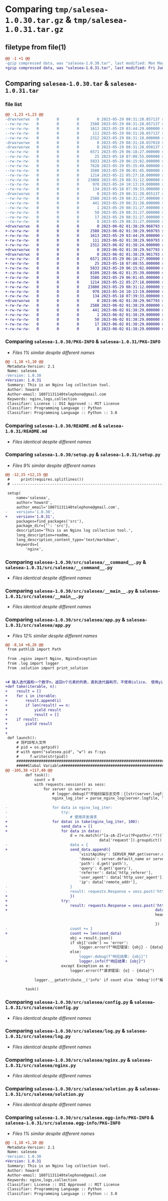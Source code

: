 # Comparing `tmp/salesea-1.0.30.tar.gz` & `tmp/salesea-1.0.31.tar.gz`

## filetype from file(1)

```diff
@@ -1 +1 @@
-gzip compressed data, was "salesea-1.0.30.tar", last modified: Mon May 29 08:31:28 2023, max compression
+gzip compressed data, was "salesea-1.0.31.tar", last modified: Fri Jun  2 01:38:29 2023, max compression
```

## Comparing `salesea-1.0.30.tar` & `salesea-1.0.31.tar`

### file list

```diff
@@ -1,23 +1,23 @@
-drwxrwxrwx   0        0        0        0 2023-05-29 08:31:28.057137 salesea-1.0.30/
--rw-rw-rw-   0        0        0     2588 2023-05-29 08:31:28.057137 salesea-1.0.30/PKG-INFO
--rw-rw-rw-   0        0        0     1613 2023-05-29 03:44:29.000000 salesea-1.0.30/README.md
--rw-rw-rw-   0        0        0      111 2023-05-29 08:31:28.057137 salesea-1.0.30/setup.cfg
--rw-rw-rw-   0        0        0     2312 2023-05-29 08:31:18.000000 salesea-1.0.30/setup.py
-drwxrwxrwx   0        0        0        0 2023-05-29 08:31:28.037019 salesea-1.0.30/src/
-drwxrwxrwx   0        0        0        0 2023-05-29 08:31:28.050137 salesea-1.0.30/src/salesea/
--rw-rw-rw-   0        0        0     6571 2023-05-29 06:18:27.000000 salesea-1.0.30/src/salesea/__command__.py
--rw-rw-rw-   0        0        0       25 2023-05-18 07:08:55.000000 salesea-1.0.30/src/salesea/__init__.py
--rw-rw-rw-   0        0        0     5833 2023-05-29 06:15:02.000000 salesea-1.0.30/src/salesea/__main__.py
--rw-rw-rw-   0        0        0     7628 2023-05-29 05:35:49.000000 salesea-1.0.30/src/salesea/app.py
--rw-rw-rw-   0        0        0     3580 2023-05-29 06:01:45.000000 salesea-1.0.30/src/salesea/config.py
--rw-rw-rw-   0        0        0     1214 2023-05-22 05:27:18.000000 salesea-1.0.30/src/salesea/log.py
--rw-rw-rw-   0        0        0    23808 2023-05-29 08:31:12.000000 salesea-1.0.30/src/salesea/nginx.py
--rw-rw-rw-   0        0        0      970 2023-05-24 10:13:19.000000 salesea-1.0.30/src/salesea/solution.py
--rw-rw-rw-   0        0        0      134 2023-05-18 07:39:33.000000 salesea-1.0.30/src/salesea/utils.py
-drwxrwxrwx   0        0        0        0 2023-05-29 08:31:28.055137 salesea-1.0.30/src/salesea.egg-info/
--rw-rw-rw-   0        0        0     2588 2023-05-29 08:31:27.000000 salesea-1.0.30/src/salesea.egg-info/PKG-INFO
--rw-rw-rw-   0        0        0      441 2023-05-29 08:31:28.000000 salesea-1.0.30/src/salesea.egg-info/SOURCES.txt
--rw-rw-rw-   0        0        0        1 2023-05-29 08:31:27.000000 salesea-1.0.30/src/salesea.egg-info/dependency_links.txt
--rw-rw-rw-   0        0        0       50 2023-05-29 08:31:27.000000 salesea-1.0.30/src/salesea.egg-info/entry_points.txt
--rw-rw-rw-   0        0        0       17 2023-05-29 08:31:27.000000 salesea-1.0.30/src/salesea.egg-info/requires.txt
--rw-rw-rw-   0        0        0        8 2023-05-29 08:31:27.000000 salesea-1.0.30/src/salesea.egg-info/top_level.txt
+drwxrwxrwx   0        0        0        0 2023-06-02 01:38:29.968793 salesea-1.0.31/
+-rw-rw-rw-   0        0        0     2588 2023-06-02 01:38:29.969793 salesea-1.0.31/PKG-INFO
+-rw-rw-rw-   0        0        0     1613 2023-05-29 03:44:29.000000 salesea-1.0.31/README.md
+-rw-rw-rw-   0        0        0      111 2023-06-02 01:38:29.969793 salesea-1.0.31/setup.cfg
+-rw-rw-rw-   0        0        0     2312 2023-06-02 01:38:24.000000 salesea-1.0.31/setup.py
+drwxrwxrwx   0        0        0        0 2023-06-02 01:38:29.947793 salesea-1.0.31/src/
+drwxrwxrwx   0        0        0        0 2023-06-02 01:38:29.961793 salesea-1.0.31/src/salesea/
+-rw-rw-rw-   0        0        0     6571 2023-05-29 06:18:27.000000 salesea-1.0.31/src/salesea/__command__.py
+-rw-rw-rw-   0        0        0       25 2023-05-18 07:08:55.000000 salesea-1.0.31/src/salesea/__init__.py
+-rw-rw-rw-   0        0        0     5833 2023-05-29 06:15:02.000000 salesea-1.0.31/src/salesea/__main__.py
+-rw-rw-rw-   0        0        0     8109 2023-06-02 01:35:39.000000 salesea-1.0.31/src/salesea/app.py
+-rw-rw-rw-   0        0        0     3580 2023-05-29 06:01:45.000000 salesea-1.0.31/src/salesea/config.py
+-rw-rw-rw-   0        0        0     1214 2023-05-22 05:27:18.000000 salesea-1.0.31/src/salesea/log.py
+-rw-rw-rw-   0        0        0    23808 2023-05-29 08:31:12.000000 salesea-1.0.31/src/salesea/nginx.py
+-rw-rw-rw-   0        0        0      970 2023-05-24 10:13:19.000000 salesea-1.0.31/src/salesea/solution.py
+-rw-rw-rw-   0        0        0      134 2023-05-18 07:39:33.000000 salesea-1.0.31/src/salesea/utils.py
+drwxrwxrwx   0        0        0        0 2023-06-02 01:38:29.967793 salesea-1.0.31/src/salesea.egg-info/
+-rw-rw-rw-   0        0        0     2588 2023-06-02 01:38:29.000000 salesea-1.0.31/src/salesea.egg-info/PKG-INFO
+-rw-rw-rw-   0        0        0      441 2023-06-02 01:38:29.000000 salesea-1.0.31/src/salesea.egg-info/SOURCES.txt
+-rw-rw-rw-   0        0        0        1 2023-06-02 01:38:29.000000 salesea-1.0.31/src/salesea.egg-info/dependency_links.txt
+-rw-rw-rw-   0        0        0       50 2023-06-02 01:38:29.000000 salesea-1.0.31/src/salesea.egg-info/entry_points.txt
+-rw-rw-rw-   0        0        0       17 2023-06-02 01:38:29.000000 salesea-1.0.31/src/salesea.egg-info/requires.txt
+-rw-rw-rw-   0        0        0        8 2023-06-02 01:38:29.000000 salesea-1.0.31/src/salesea.egg-info/top_level.txt
```

### Comparing `salesea-1.0.30/PKG-INFO` & `salesea-1.0.31/PKG-INFO`

 * *Files 1% similar despite different names*

```diff
@@ -1,10 +1,10 @@
 Metadata-Version: 2.1
 Name: salesea
-Version: 1.0.30
+Version: 1.0.31
 Summary: This is an Nginx log collection tool.
 Author: howard
 Author-email: 18071131140telephone@gmail.com
 Keywords: nginx,logs,collection
 Classifier: License :: OSI Approved :: MIT License
 Classifier: Programming Language :: Python
 Classifier: Programming Language :: Python :: 3.0
```

### Comparing `salesea-1.0.30/README.md` & `salesea-1.0.31/README.md`

 * *Files identical despite different names*

### Comparing `salesea-1.0.30/setup.py` & `salesea-1.0.31/setup.py`

 * *Files 9% similar despite different names*

```diff
@@ -12,15 +12,15 @@
 #     print(requires.splitlines())
 # ------------------------------------------------------------------------------- #
 
 setup(
     name='salesea',
     author='howard',
     author_email='18071131140telephone@gmail.com',
-    version='1.0.30',
+    version='1.0.31',
     packages=find_packages('src'),
     package_dir={'': 'src'},
     description='This is an Nginx log collection tool.',
     long_description=readme,
     long_description_content_type='text/markdown',
     keywords=[
         'nginx',
```

### Comparing `salesea-1.0.30/src/salesea/__command__.py` & `salesea-1.0.31/src/salesea/__command__.py`

 * *Files identical despite different names*

### Comparing `salesea-1.0.30/src/salesea/__main__.py` & `salesea-1.0.31/src/salesea/__main__.py`

 * *Files identical despite different names*

### Comparing `salesea-1.0.30/src/salesea/app.py` & `salesea-1.0.31/src/salesea/app.py`

 * *Files 12% similar despite different names*

```diff
@@ -8,14 +8,26 @@
 from pathlib import Path
 
 from .nginx import Nginx, NginxException
 from .log import logger
 from .solution import print_solution
 
 
+# 输入迭代器和一个数字n，返回n个元素的列表，直到迭代器耗尽，不使用islice， 使用yield
+def take(iterable, n):
+    result = []
+    for i in iterable:
+        result.append(i)
+        if len(result) == n:
+            yield result
+            result = []
+    if result:
+        yield result
+
+
 def launch():
     # 将PID写入文件
     # pid = os.getpid()
     # with open("salesea.pid", "w") as f:sys
     #     f.write(str(pid))
     #############################################################################
     #####Global Variable#########################################################
@@ -105,38 +117,40 @@
         def task():
             count = 0
             with requests.session() as sess:
                 for server in servers:
                     # logger.debug(f"开始扫描日志文件：{[str(server.logfile) for p in servers]}")
                     nginx_log_iter = parse_nginx_log(server.logfile, log_pattern)
 
-                    for data in nginx_log_iter:
-                        try:
-                            # 使用并发请求
+                    for datas in take(nginx_log_iter, 100):
+                        send_data = []
+                        for data in datas:
                             d = re.match(r"[a-zA-Z]+\s(?P<path>/.*?)(?P<query>\?.*?)?\s",
                                          data['request']).groupdict()
-                            data = {
+                            send_data.append({
                                 'visitApiKey': SERVER_MAP.get(server.default_name),
                                 'domain': server.default_name or server.names[0],
                                 'path': d.get('path'),
                                 'query': d.get('query'),
                                 'referrer': data['http_referer'],
                                 'user_agent': data['http_user_agent'],
                                 'ip': data['remote_addr'],
-                            }
-                            result: requests.Response = sess.post('https://salesea.cn/api/visit', data=json.dumps(data),
+                            })
+                        try:
+                            result: requests.Response = sess.post('https://salesea.cn/api/visit/batch',
+                                                                  data=json.dumps(send_data),
                                                                   headers={
                                                                       'Content-Type': 'application/json'
                                                                   })
-                            count += 1
+                            count += len(send_data)
                             obj = result.json()
                             if obj['code'] == 'error':
                                 logger.error(f"响应错误: {obj} - {data}")
                             else:
-                                logger.debug(f"响应结果: {obj}")
+                                logger.info(f"响应结果: {obj}")
                         except Exception as e:
                             logger.error(f"请求错误: {e} - {data}")
 
             logger.__getattribute__('info' if count else 'debug')(f"解析到[{count}]条日志")
 
         task()
```

### Comparing `salesea-1.0.30/src/salesea/config.py` & `salesea-1.0.31/src/salesea/config.py`

 * *Files identical despite different names*

### Comparing `salesea-1.0.30/src/salesea/log.py` & `salesea-1.0.31/src/salesea/log.py`

 * *Files identical despite different names*

### Comparing `salesea-1.0.30/src/salesea/nginx.py` & `salesea-1.0.31/src/salesea/nginx.py`

 * *Files identical despite different names*

### Comparing `salesea-1.0.30/src/salesea/solution.py` & `salesea-1.0.31/src/salesea/solution.py`

 * *Files identical despite different names*

### Comparing `salesea-1.0.30/src/salesea.egg-info/PKG-INFO` & `salesea-1.0.31/src/salesea.egg-info/PKG-INFO`

 * *Files 1% similar despite different names*

```diff
@@ -1,10 +1,10 @@
 Metadata-Version: 2.1
 Name: salesea
-Version: 1.0.30
+Version: 1.0.31
 Summary: This is an Nginx log collection tool.
 Author: howard
 Author-email: 18071131140telephone@gmail.com
 Keywords: nginx,logs,collection
 Classifier: License :: OSI Approved :: MIT License
 Classifier: Programming Language :: Python
 Classifier: Programming Language :: Python :: 3.0
```

